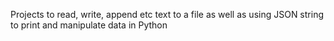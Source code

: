 Projects to read, write, append etc text to a file as well as using JSON string to print and manipulate data in Python

